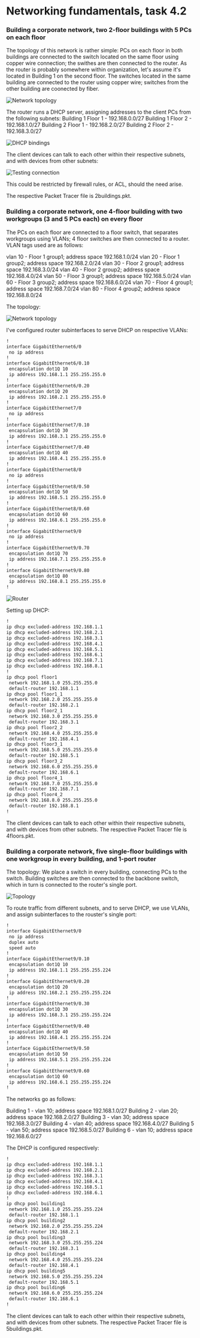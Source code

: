 # Networking fundamentals, task 4.2

### Building a corporate network, two 2-floor buildings with 5 PCs on each floor

The topology of this network is rather simple: PCs on each floor in both buildings are connected to the switch located on the same floor using copper wire connection; the swithes are then connected to the router.
As the router is probably somewhere within organization, let's assume it's located in Building 1 on the second floor. The switches located in the same building are connected to the router using copper wire; switches from the other building are coonected by fiber.

![Network topology](./images/network1.png "Network")

The router runs a DHCP server, assigning addresses to the client PCs from the following subnets:
Building 1 Floor 1 - 192.168.0.0/27
Building 1 Floor 2 - 192.168.1.0/27
Building 2 Floor 1 - 192.168.2.0/27
Building 2 Floor 2 - 192.168.3.0/27

![DHCP bindings](./images/dhcp1.png "DHCP")

The client devices can talk to each other within their respective subnets, and with devices from other subnets:

![Testing connection](./images/icmp1.png "Testing connectivity")

This could be restricted by firewall rules, or ACL, should the need arise.

The respective Packet Tracer file is 2buildings.pkt.

### Building a corporate network, one 4-floor building with two workgroups (3 and 5 PCs each) on every floor

The PCs on each floor are connected to a floor switch, that separates workgroups using VLANs; 4 floor switches are then connected to a router.
VLAN tags used are as follows:

vlan 10 - Floor 1 group1; address space 192.168.1.0/24
vlan 20 - Floor 1 group2; address space 192.168.2.0/24
vlan 30 - Floor 2 group1; address space 192.168.3.0/24
vlan 40 - Floor 2 group2; address space 192.168.4.0/24
vlan 50 - Floor 3 group1; address space 192.168.5.0/24
vlan 60 - Floor 3 group2; address space 192.168.6.0/24
vlan 70 - Floor 4 group1; address space 192.168.7.0/24
vlan 80 - Floor 4 group2; address space 192.168.8.0/24

The topology:

![Network topology](./images/topology2.png "Topology")

I've configured router subinterfaces to serve DHCP on respective VLANs:

```sh
!
interface GigabitEthernet6/0
 no ip address
!
interface GigabitEthernet6/0.10
 encapsulation dot1Q 10
 ip address 192.168.1.1 255.255.255.0
!
interface GigabitEthernet6/0.20
 encapsulation dot1Q 20
 ip address 192.168.2.1 255.255.255.0
!
interface GigabitEthernet7/0
 no ip address
!
interface GigabitEthernet7/0.10
 encapsulation dot1Q 30
 ip address 192.168.3.1 255.255.255.0
!
interface GigabitEthernet7/0.40
 encapsulation dot1Q 40
 ip address 192.168.4.1 255.255.255.0
!
interface GigabitEthernet8/0
 no ip address
!
interface GigabitEthernet8/0.50
 encapsulation dot1Q 50
 ip address 192.168.5.1 255.255.255.0
!
interface GigabitEthernet8/0.60
 encapsulation dot1Q 60
 ip address 192.168.6.1 255.255.255.0
!
interface GigabitEthernet9/0
 no ip address
!
interface GigabitEthernet9/0.70
 encapsulation dot1Q 70
 ip address 192.168.7.1 255.255.255.0
!
interface GigabitEthernet9/0.80
 encapsulation dot1Q 80
 ip address 192.168.8.1 255.255.255.0
!
```

![Router](./images/router_interfaces2.png "Router")

Setting up DHCP:

```sh
!
ip dhcp excluded-address 192.168.1.1
ip dhcp excluded-address 192.168.2.1
ip dhcp excluded-address 192.168.3.1
ip dhcp excluded-address 192.168.4.1
ip dhcp excluded-address 192.168.5.1
ip dhcp excluded-address 192.168.6.1
ip dhcp excluded-address 192.168.7.1
ip dhcp excluded-address 192.168.8.1
!
ip dhcp pool floor1
 network 192.168.1.0 255.255.255.0
 default-router 192.168.1.1
ip dhcp pool floor1_1
 network 192.168.2.0 255.255.255.0
 default-router 192.168.2.1
ip dhcp pool floor2_1
 network 192.168.3.0 255.255.255.0
 default-router 192.168.3.1
ip dhcp pool floor2_2
 network 192.168.4.0 255.255.255.0
 default-router 192.168.4.1
ip dhcp pool floor3_1
 network 192.168.5.0 255.255.255.0
 default-router 192.168.5.1
ip dhcp pool floor3_2
 network 192.168.6.0 255.255.255.0
 default-router 192.168.6.1
ip dhcp pool floor4_1
 network 192.168.7.0 255.255.255.0
 default-router 192.168.7.1
ip dhcp pool floor4_2
 network 192.168.8.0 255.255.255.0
 default-router 192.168.8.1
!
```

The client devices can talk to each other within their respective subnets, and with devices from other subnets.
The respective Packet Tracer file is 4floors.pkt.

### Building a corporate network, five single-floor buildings with one workgroup in every building, and 1-port router

The topology:
We place a switch in every building, connecting PCs to the switch. Building switches are then connected to the backbone switch, which in turn is connected to the router's single port.

![Topology](./images/topology3.png "Network")

To route traffic from different subnets, and to serve DHCP, we use VLANs, and assign subinterfaces to the rouster's single port:

```sh
!
interface GigabitEthernet9/0
 no ip address
 duplex auto
 speed auto
!
interface GigabitEthernet9/0.10
 encapsulation dot1Q 10
 ip address 192.168.1.1 255.255.255.224
!
interface GigabitEthernet9/0.20
 encapsulation dot1Q 20
 ip address 192.168.2.1 255.255.255.224
!
interface GigabitEthernet9/0.30
 encapsulation dot1Q 30
 ip address 192.168.3.1 255.255.255.224
!
interface GigabitEthernet9/0.40
 encapsulation dot1Q 40
 ip address 192.168.4.1 255.255.255.224
!
interface GigabitEthernet9/0.50
 encapsulation dot1Q 50
 ip address 192.168.5.1 255.255.255.224
!
interface GigabitEthernet9/0.60
 encapsulation dot1Q 60
 ip address 192.168.6.1 255.255.255.224
!
```

The networks go as follows:

Building 1 - vlan 10; address space 192.168.1.0/27
Building 2 - vlan 20; address space 192.168.2.0/27
Building 3 - vlan 30; address space 192.168.3.0/27
Building 4 - vlan 40; address space 192.168.4.0/27
Building 5 - vlan 50; address space 192.168.5.0/27
Building 6 - vlan 10; address space 192.168.6.0/27

The DHCP is configured respectively:

```sh
!
ip dhcp excluded-address 192.168.1.1
ip dhcp excluded-address 192.168.2.1
ip dhcp excluded-address 192.168.3.1
ip dhcp excluded-address 192.168.4.1
ip dhcp excluded-address 192.168.5.1
ip dhcp excluded-address 192.168.6.1
!
ip dhcp pool building1
 network 192.168.1.0 255.255.255.224
 default-router 192.168.1.1
ip dhcp pool building2
 network 192.168.2.0 255.255.255.224
 default-router 192.168.2.1
ip dhcp pool building3
 network 192.168.3.0 255.255.255.224
 default-router 192.168.3.1
ip dhcp pool building4
 network 192.168.4.0 255.255.255.224
 default-router 192.168.4.1
ip dhcp pool building5
 network 192.168.5.0 255.255.255.224
 default-router 192.168.5.1
ip dhcp pool building6
 network 192.168.6.0 255.255.255.224
 default-router 192.168.6.1
!
```

The client devices can talk to each other within their respective subnets, and with devices from other subnets.
The respective Packet Tracer file is 5buildings.pkt.













